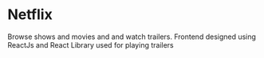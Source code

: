 # Netflix
Browse shows and movies and and watch trailers. Frontend designed using ReactJs and React Library used for playing trailers
